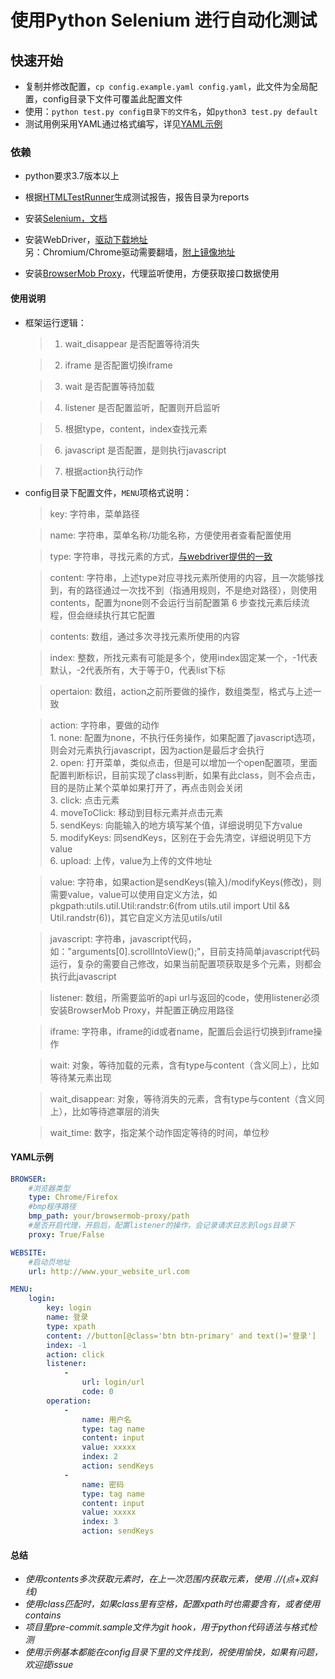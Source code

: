 # 使用Python Selenium 进行自动化测试

## 快速开始

- 复制并修改配置，```cp config.example.yaml config.yaml```，此文件为全局配置，config目录下文件可覆盖此配置文件
- 使用：```python test.py config目录下的文件名```，如`python3 test.py default`
- 测试用例采用YAML通过格式编写，详见[YAML示例](#YAML示例)

### 依赖

* python要求3.7版本以上

* 根据[HTMLTestRunner](https://pypi.org/project/HTMLTestRunner-Python3/)生成测试报告，报告目录为reports

* 安装[Selenium，文档](https://www.selenium.dev/documentation/zh-cn/)

* 安装WebDriver，[驱动下载地址](https://www.selenium.dev/documentation/zh-cn/webdriver/driver_requirements/)  
    另：Chromium/Chrome驱动需要翻墙，[附上镜像地址](http://npm.taobao.org/mirrors/chromedriver/)

* 安装[BrowserMob Proxy](https://github.com/lightbody/browsermob-proxy/releases/tag/browsermob-proxy-2.1.4)，代理监听使用，方便获取接口数据使用

#### 使用说明

* 框架运行逻辑：

    > 1. wait_disappear 是否配置等待消失

    > 2. iframe 是否配置切换iframe

    > 3. wait 是否配置等待加载

    > 4. listener 是否配置监听，配置则开启监听

    > 5. 根据type，content，index查找元素

    > 6. javascript 是否配置，是则执行javascript

    > 7. 根据action执行动作

* config目录下配置文件，`MENU`项格式说明：  

    > key: 字符串，菜单路径
    
    > name: 字符串，菜单名称/功能名称，方便使用者查看配置使用
    
    > type: 字符串，寻找元素的方式，[与webdriver提供的一致](https://www.selenium.dev/documentation/zh-cn/getting_started_with_webdriver/locating_elements/)
    
    > content: 字符串，上述type对应寻找元素所使用的内容，且一次能够找到，有的路径通过一次找不到（指通用规则，不是绝对路径），则使用contents，配置为none则不会运行当前配置第 6 步查找元素后续流程，但会继续执行其它配置
    
    > contents: 数组，通过多次寻找元素所使用的内容
    
    > index: 整数，所找元素有可能是多个，使用index固定某一个，-1代表默认，-2代表所有，大于等于0，代表list下标
    
    > opertaion: 数组，action之前所要做的操作，数组类型，格式与上述一致
    
    > action: 字符串，要做的动作  
        1. none: 配置为none，不执行任务操作，如果配置了javascript选项，则会对元素执行javascript，因为action是最后才会执行  
        2. open: 打开菜单，类似点击，但是可以增加一个open配置项，里面配置判断标识，目前实现了class判断，如果有此class，则不会点击，目的是防止某个菜单如果打开了，再点击则会关闭  
        3. click: 点击元素  
        4. moveToClick: 移动到目标元素并点击元素  
        5. sendKeys: 向能输入的地方填写某个值，详细说明见下方value  
        5. modifyKeys: 同sendKeys，区别在于会先清空，详细说明见下方value  
        6. upload: 上传，value为上传的文件地址  
    
    > value: 字符串，如果action是sendKeys(输入)/modifyKeys(修改)，则需要value，value可以使用自定义方法，如pkgpath:utils.util.Util:randstr:6(from utils.util import Util && Util.randstr(6))，其它自定义方法见utils/util

    > javascript: 字符串，javascript代码，如："arguments[0].scrollIntoView();"，目前支持简单javascript代码运行，复杂的需要自己修改，如果当前配置项获取是多个元素，则都会执行此javascript
    
    > listener: 数组，所需要监听的api url与返回的code，使用listener必须安装BrowserMob Proxy，并配置正确应用路径

    > iframe: 字符串，iframe的id或者name，配置后会运行切换到iframe操作

    > wait: 对象，等待加载的元素，含有type与content（含义同上），比如等待某元素出现

    > wait_disappear: 对象，等待消失的元素，含有type与content（含义同上），比如等待遮罩层的消失

    > wait_time: 数字，指定某个动作固定等待的时间，单位秒
    
#### YAML示例
```yaml
BROWSER:
    #浏览器类型
    type: Chrome/Firefox
    #bmp程序路径
    bmp_path: your/browsermob-proxy/path
    #是否开启代理，开启后，配置listener的操作，会记录请求日志到logs目录下
    proxy: True/False

WEBSITE:
    #启动页地址
    url: http://www.your_website_url.com

MENU:
    login:
        key: login
        name: 登录
        type: xpath
        content: //button[@class='btn btn-primary' and text()='登录']
        index: -1
        action: click
        listener:
            -
                url: login/url
                code: 0
        operation:
            -
                name: 用户名
                type: tag name
                content: input
                value: xxxxx
                index: 2
                action: sendKeys
            -
                name: 密码
                type: tag name
                content: input
                value: xxxxx
                index: 3
                action: sendKeys
```
    
#### 总结

* _使用contents多次获取元素时，在上一次范围内获取元素，使用 .//(点+双斜线)_
* _使用class匹配时，如果class里有空格，配置xpath时也需要含有，或者使用contains_ 
* _项目里pre-commit.sample文件为git hook，用于python代码语法与格式检测_
* _使用示例基本都能在config目录下里的文件找到，祝使用愉快，如果有问题，欢迎提issue_
